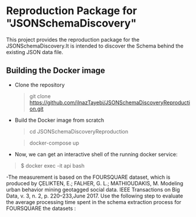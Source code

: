 # Reproduction Package for "JSONSchemaDiscovery"
This project provides the reproduction package for 
the JSONSchemaDiscovery.It is intended to discover the
Schema behind the existing JSON data file.

## Building the Docker image
- Clone the repository
  > git clone https://github.com/ilnazTayebi/JSONSchemaDiscoveryReproduction.git
- Build the Docker image from scratch
  > cd JSONSchemaDiscoveryReproduction

  > docker-compose up

 - Now, we can get an interactive shell of the running docker service:

  > $ docker exec -it api  bash
  
  -The measurement is based on the FOURSQUARE dataset, which is produced by ÇELIKTEN, E.; FALHER, G. L.; MATHIOUDAKIS, M. Modeling urban behavior mining geotagged social data. IEEE Transactions on Big Data, v. 3, n. 2, p. 220–233,June 2017. Use the following step to evaluate the average processing time spent in the schema extraction process for FOURSQUARE the datasets :